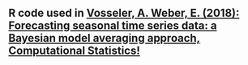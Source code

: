 ## R code used in [Vosseler, A. Weber, E. (2018): Forecasting seasonal time series data: a Bayesian model averaging approach, Computational Statistics!](https://www.researchgate.net/publication/312372580_Forecasting_seasonal_time_series_data_A_Bayesian_model_averaging_approach)
